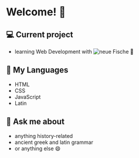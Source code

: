 # Welcome!  :wave:

## 💻 Current project
- learning Web Development with ![neue Fische](https://www.neuefische.de/) 🐧

## 💬 My Languages
- HTML
- CSS
- JavaScript
- Latin 

## 🧠 Ask me about
- anything history-related
- ancient greek and latin grammar
- or anything else 😄
